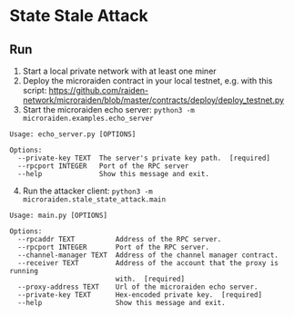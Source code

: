 # State Stale Attack

## Run

1. Start a local private network with at least one miner
2. Deploy the microraiden contract in your local testnet, e.g. with this script: https://github.com/raiden-network/microraiden/blob/master/contracts/deploy/deploy_testnet.py
3. Start the microraiden echo server: `python3 -m microraiden.examples.echo_server`
  ```shell
  Usage: echo_server.py [OPTIONS]

  Options:
    --private-key TEXT  The server's private key path.  [required]
    --rpcport INTEGER   Port of the RPC server
    --help              Show this message and exit.
  ```
4. Run the attacker client: `python3 -m microraiden.stale_state_attack.main`
  ```shell
  Usage: main.py [OPTIONS]

  Options:
    --rpcaddr TEXT          Address of the RPC server.
    --rpcport INTEGER       Port of the RPC server.
    --channel-manager TEXT  Address of the channel manager contract.
    --receiver TEXT         Address of the account that the proxy is running
                            with.  [required]
    --proxy-address TEXT    Url of the microraiden echo server.
    --private-key TEXT      Hex-encoded private key.  [required]
    --help                  Show this message and exit.
  ```
